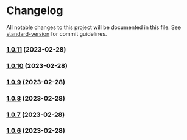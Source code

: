 # Changelog

All notable changes to this project will be documented in this file. See [standard-version](https://github.com/conventional-changelog/standard-version) for commit guidelines.

### [1.0.11](https://github.com/indigopro/core/compare/v1.0.10...v1.0.11) (2023-02-28)

### [1.0.10](https://github.com/indigopro/core/compare/v1.0.9...v1.0.10) (2023-02-28)

### [1.0.9](https://github.com/indigopro/core/compare/v1.0.5...v1.0.9) (2023-02-28)

### [1.0.8](https://github.com/indigopro/core/compare/v1.0.5...v1.0.8) (2023-02-28)

### [1.0.7](https://github.com/indigopro/core/compare/v1.0.5...v1.0.7) (2023-02-28)

### [1.0.6](https://github.com/indigopro/core/compare/v1.0.5...v1.0.6) (2023-02-28)
